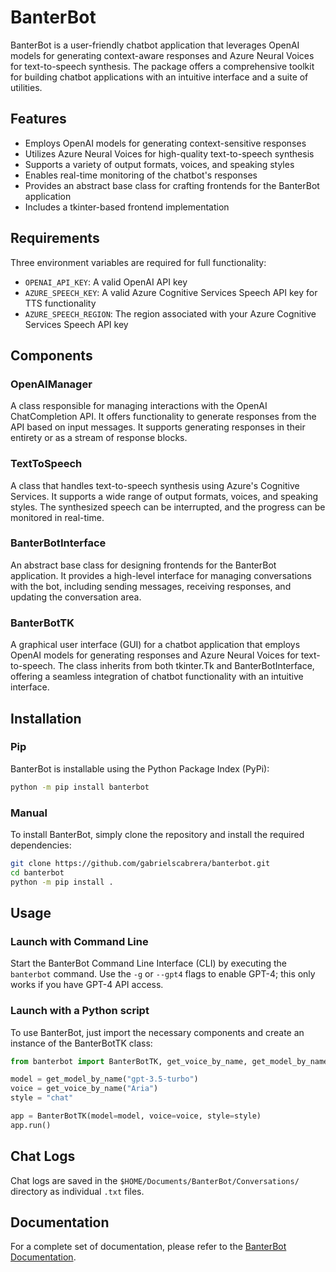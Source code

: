 # BanterBot

BanterBot is a user-friendly chatbot application that leverages OpenAI models for generating context-aware responses and Azure Neural Voices for text-to-speech synthesis. The package offers a comprehensive toolkit for building chatbot applications with an intuitive interface and a suite of utilities.

## Features

* Employs OpenAI models for generating context-sensitive responses
* Utilizes Azure Neural Voices for high-quality text-to-speech synthesis
* Supports a variety of output formats, voices, and speaking styles
* Enables real-time monitoring of the chatbot's responses
* Provides an abstract base class for crafting frontends for the BanterBot application
* Includes a tkinter-based frontend implementation

## Requirements

Three environment variables are required for full functionality:

* `OPENAI_API_KEY`: A valid OpenAI API key
* `AZURE_SPEECH_KEY`: A valid Azure Cognitive Services Speech API key for TTS functionality
* `AZURE_SPEECH_REGION`: The region associated with your Azure Cognitive Services Speech API key

## Components

### OpenAIManager

A class responsible for managing interactions with the OpenAI ChatCompletion API. It offers functionality to generate responses from the API based on input messages. It supports generating responses in their entirety or as a stream of response blocks.

### TextToSpeech

A class that handles text-to-speech synthesis using Azure's Cognitive Services. It supports a wide range of output formats, voices, and speaking styles. The synthesized speech can be interrupted, and the progress can be monitored in real-time.

### BanterBotInterface

An abstract base class for designing frontends for the BanterBot application. It provides a high-level interface for managing conversations with the bot, including sending messages, receiving responses, and updating the conversation area.

### BanterBotTK

A graphical user interface (GUI) for a chatbot application that employs OpenAI models for generating responses and Azure Neural Voices for text-to-speech. The class inherits from both tkinter.Tk and BanterBotInterface, offering a seamless integration of chatbot functionality with an intuitive interface.

## Installation

### Pip

BanterBot is installable using the Python Package Index (PyPi):

```bash
python -m pip install banterbot
```

### Manual

To install BanterBot, simply clone the repository and install the required dependencies:

```bash
git clone https://github.com/gabrielscabrera/banterbot.git
cd banterbot
python -m pip install .
```

## Usage

### Launch with Command Line

Start the BanterBot Command Line Interface (CLI) by executing the `banterbot` command. Use the `-g` or `--gpt4` flags to enable GPT-4; this only works if you have GPT-4 API access.

### Launch with a Python script

To use BanterBot, just import the necessary components and create an instance of the BanterBotTK class:

```python
from banterbot import BanterBotTK, get_voice_by_name, get_model_by_name

model = get_model_by_name("gpt-3.5-turbo")
voice = get_voice_by_name("Aria")
style = "chat"

app = BanterBotTK(model=model, voice=voice, style=style)
app.run()
```

## Chat Logs

Chat logs are saved in the `$HOME/Documents/BanterBot/Conversations/` directory as individual `.txt` files.

## Documentation

For a complete set of documentation, please refer to the [BanterBot Documentation](https://gabrielscabrera.github.io/BanterBot/).
